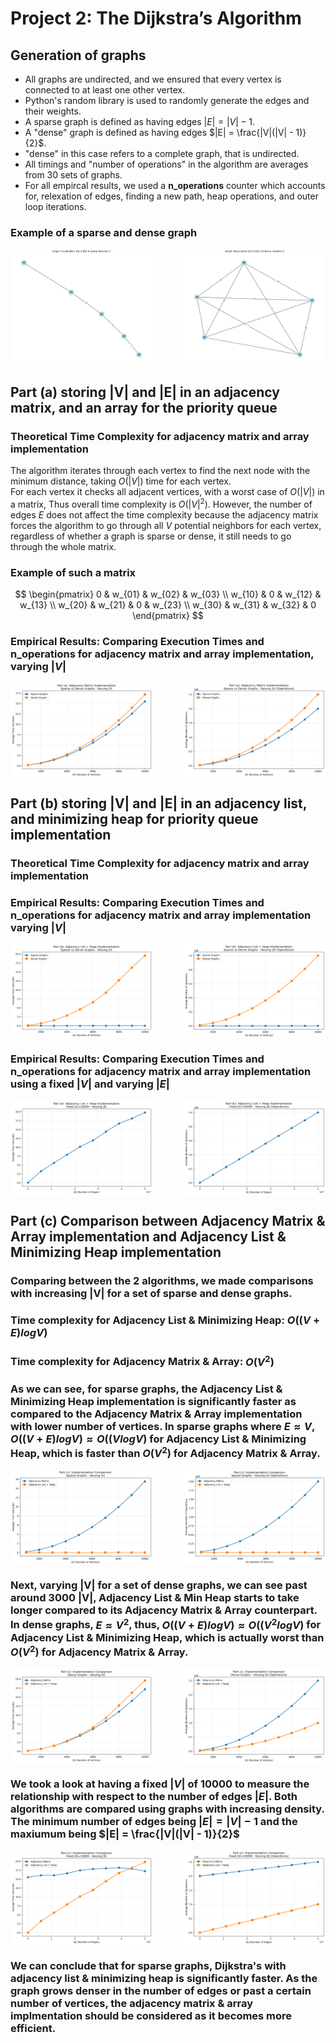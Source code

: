 # Project 2: The Dijkstra’s Algorithm

## Generation of graphs
- All graphs are undirected, and we ensured that every vertex is connected to at least one other vertex.
- Python's random library is used to randomly generate the edges and their weights.
- A sparse graph is defined as having edges $|E| = |V| - 1$.
- A "dense" graph is defined as having edges $|E| = \frac{|V|(|V| - 1)}{2}$.
- "dense" in this case refers to a complete graph, that is undirected.
- All timings and "number of operations" in the algorithm are averages from 30 sets of graphs.
- For all empircal results, we used a **n_operations** counter which accounts for, relexation of edges, finding a new path, heap operations, and outer loop iterations.
  
### Example of a sparse and dense graph  
<div style="display: flex; justify-content: space-between;">
    <img src="sample/graphs/sparse/trial_0/V5_sparse_n0.png" width="45%" />
    <img src="sample/graphs/dense/trial_0/V5_dense_n0.png" width="45%" />
</div>

##  Part (a) storing |V| and |E| in an adjacency matrix, and an array for the priority queue

### Theoretical Time Complexity for adjacency matrix and array implementation

The algorithm iterates through each vertex to find the next node with the minimum distance, taking $O(|V|)$ time for each vertex.\
For each vertex it checks all adjacent vertices, with a worst case of $O(|V|)$ in a matrix, Thus overall time complexity is $O(|V|^2)$.
However, the number of edges $E$ does not affect the time complexity because the adjacency matrix forces the algorithm to go through 
all $V$ potential neighbors for each vertex, regardless of whether a graph is sparse or dense, it still needs to go through the whole matrix.

### Example of such a matrix

$$
\begin{pmatrix}
0 & w_{01} & w_{02} & w_{03} \\
w_{10} & 0 & w_{12} & w_{13} \\
w_{20} & w_{21} & 0 & w_{23} \\
w_{30} & w_{31} & w_{32} & 0
\end{pmatrix}
$$

### Empirical Results: Comparing Execution Times and n_operations for adjacency matrix and array implementation, varying $|V|$

<div style="display: flex; justify-content: space-between;">
    <img src="plots/part_a_matrix_sparse_vs_dense_time.png" width="45%" />
    <img src="plots/part_a_matrix_sparse_vs_dense_operations.png" width="45%" />
</div>

##  Part (b) storing |V| and |E| in an adjacency list, and minimizing heap for priority queue implementation


### Theoretical Time Complexity for adjacency matrix and array implementation


### Empirical Results: Comparing Execution Times and n_operations for adjacency matrix and array implementation varying $|V|$

<div style="display: flex; justify-content: space-between;">
    <img src="plots/part_b_heap_sparse_vs_dense_v_time.png" width="45%" />
    <img src="plots/part_b_heap_sparse_vs_dense_v_operations.png" width="45%" />
</div>

### Empirical Results: Comparing Execution Times and n_operations for adjacency matrix and array implementation using a fixed $|V|$ and varying $|E|$

<div style="display: flex; justify-content: space-between;">
    <img src="plots/part_b_heap_fixed_v_varying_e_time.png" width="45%" />
    <img src="plots/part_b_heap_fixed_v_varying_e_operations.png" width="45%" />
</div>

## Part (c) Comparison between Adjacency Matrix & Array implementation and Adjacency List & Minimizing Heap implementation

### Comparing between the 2 algorithms, we made comparisons with increasing |V| for a set of sparse and dense graphs. 

### Time complexity for Adjacency List & Minimizing Heap: $O((V + E) log V)$

### Time complexity for Adjacency Matrix & Array: $O(V^2)$

### As we can see, for sparse graphs, the Adjacency List & Minimizing Heap implementation is significantly faster as compared to the Adjacency Matrix & Array implementation with lower number of vertices. In sparse graphs where $E ≈ V$, $O((V + E) log V) ≈ O((V log V)$ for Adjacency List & Minimizing Heap, which is faster than $O(V^2)$ for Adjacency Matrix & Array.

<div style="display: flex; justify-content: space-between;">
    <img src="plots/part_c_sparse_varying_v_time.png" width="45%" />
    <img src="plots/part_c_sparse_varying_v_operations.png" width="45%" />
</div>


### Next, varying |V| for a set of dense graphs, we can see past around 3000 |V|, Adjacency List & Min Heap starts to take longer compared to its Adjacency Matrix & Array counterpart. In dense graphs, $E ≈ V^2$, thus, $O((V + E) log V) ≈ O((V^2 log V)$ for Adjacency List & Minimizing Heap, which is actually worst than $O(V^2)$ for Adjacency Matrix & Array.

<div style="display: flex; justify-content: space-between;">
    <img src="plots/part_c_dense_varying_v_time.png" width="45%" />
    <img src="plots/part_c_dense_varying_v_operations.png" width="45%" />
</div>


### We took a look at having a fixed $|V|$ of 10000 to measure the relationship with respect to the number of edges $|E|$. Both algorithms are compared using graphs with increasing density. The minimum number of edges being $|E| = |V| - 1$ and the maxiumum being $|E| = \frac{|V|(|V| - 1)}{2}$ 

<div style="display: flex; justify-content: space-between;">
    <img src="plots/part_c_fixed_v_varying_e_time.png" width="45%" />
    <img src="plots/part_c_fixed_v_varying_e_operations.png" width="45%" />
</div>

### We can conclude that for sparse graphs, Dijkstra's with adjacency list & minimizing heap is significantly faster. As the graph grows denser in the number of edges or past a certain number of vertices, the adjacency matrix & array implmentation should be considered as it becomes more efficient. 




